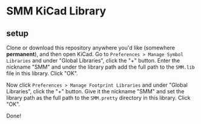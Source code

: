 SMM KiCad Library
=================

setup
-----

Clone or download this repository anywhere you'd like (somewhere **permanent**), and then open KiCad.
Go to `Preferences > Manage Symbol Libraries` and under "Global Libraries", click the "+" button. Enter the nickname "SMM" and under the library path add the full path to the `SMM.lib` file in this library. Click "OK". 

Now click `Preferences > Manage Footprint Libraries` and under "Global Libraries", click the "+" button. Give it the nickname "SMM" and set the library path as the full path to the `SMM.pretty` directory in this library. Click "OK".

Done!
